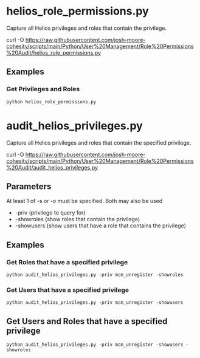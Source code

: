# **helios_role_permissions.py**

   Capture all Helios privileges and roles that contain the privilege.

   curl -O https://raw.githubusercontent.com/josh-moore-cohesity/scripts/main/Python/User%20Management/Role%20Permissions%20Audit/helios_role_permissions.py
   
## **Examples**

### Get Privileges and Roles
    python helios_role_permissions.py

# **audit_helios_privileges.py**

   Capture all Helios privileges and roles that contain the specified privilege.

   curl -O https://raw.githubusercontent.com/josh-moore-cohesity/scripts/main/Python/User%20Management/Role%20Permissions%20Audit/audit_helios_privileges.py

## **Parameters**
   At least 1 of -s or -o must be specified.  Both may also be used
* -priv (privilege to query for)
* -showroles (show roles that contain the privilege)
* -showusers (show users that have a role that contains the privilege)
  
## **Examples**

### Get Roles that have a specified privilege
    python audit_helios_privileges.py -priv mcm_unregister -showroles

### Get Users that have a specified privilege
    python audit_helios_privileges.py -priv mcm_unregister -showusers

## Get Users and Roles that have a specified privilege
    python audit_helios_privileges.py -priv mcm_unregister -showusers -showroles
    

